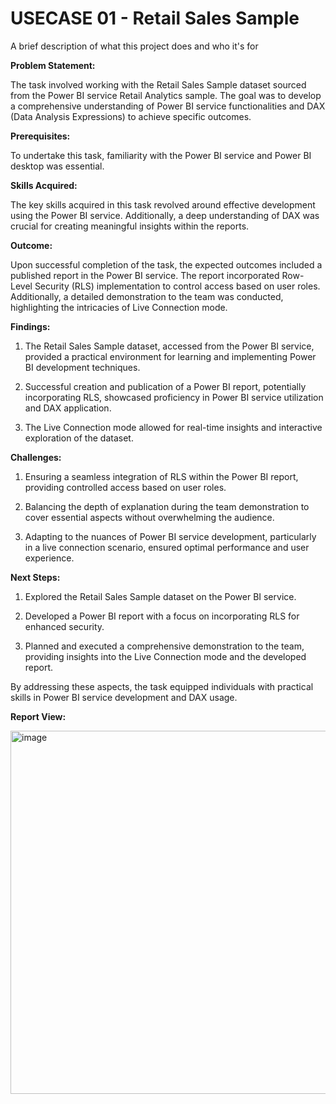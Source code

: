 
# USECASE 01 - Retail Sales Sample

A brief description of what this project does and who it's for

**Problem Statement:**

The task involved working with the Retail Sales Sample dataset sourced from the Power BI service Retail Analytics sample. The goal was to develop a comprehensive understanding of Power BI service functionalities and DAX (Data Analysis Expressions) to achieve specific outcomes.

**Prerequisites:**

To undertake this task, familiarity with the Power BI service and Power BI desktop was essential.

**Skills Acquired:**

The key skills acquired in this task revolved around effective development using the Power BI service. Additionally, a deep understanding of DAX was crucial for creating meaningful insights within the reports.

**Outcome:**

Upon successful completion of the task, the expected outcomes included a published report in the Power BI service. The report incorporated Row-Level Security (RLS) implementation to control access based on user roles. Additionally, a detailed demonstration to the team was conducted, highlighting the intricacies of Live Connection mode.

**Findings:**

1. The Retail Sales Sample dataset, accessed from the Power BI service, provided a practical environment for learning and implementing Power BI development techniques.

2. Successful creation and publication of a Power BI report, potentially incorporating RLS, showcased proficiency in Power BI service utilization and DAX application.

3. The Live Connection mode allowed for real-time insights and interactive exploration of the dataset.

**Challenges:**

1. Ensuring a seamless integration of RLS within the Power BI report, providing controlled access based on user roles.

2. Balancing the depth of explanation during the team demonstration to cover essential aspects without overwhelming the audience.

3. Adapting to the nuances of Power BI service development, particularly in a live connection scenario, ensured optimal performance and user experience.

**Next Steps:**

1. Explored the Retail Sales Sample dataset on the Power BI service.

2. Developed a Power BI report with a focus on incorporating RLS for enhanced security.

3. Planned and executed a comprehensive demonstration to the team, providing insights into the Live Connection mode and the developed report.

By addressing these aspects, the task equipped individuals with practical skills in Power BI service development and DAX usage.

**Report View:**

<img width="581" alt="image" src="https://github.com/ishitaprsd/powerbi/assets/40393863/62482ee2-21a7-403b-85da-1d96415dce79">
